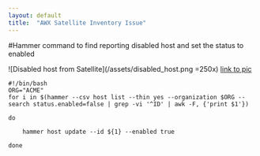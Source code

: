 ```yaml
---
layout: default
title:  "AWX Satellite Inventory Issue"
---
```


#Hammer command to find reporting disabled host and set the status to enabled

![Disabled host from Satellite](/assets/disabled_host.png =250x)
[link to pic](/assets/disabled_host.png)

	#!/bin/bash
	ORG="ACME"
	for i in $(hammer --csv host list --thin yes --organization $ORG --search status.enabled=false | grep -vi '^ID' | awk -F, {'print $1'})

	do

        hammer host update --id ${1} --enabled true

	done

